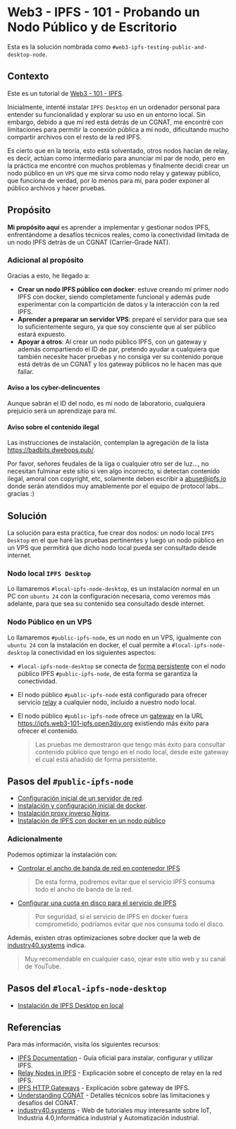 # Web3 - IPFS - 101 - Probando un Nodo Público y de Escritorio

Esta es la solución nombrada como `#web3-ipfs-testing-public-and-desktop-node`.

## Contexto

Este es un tutorial de [Web3 - 101 - IPFS](../README.md).

Inicialmente, intenté instalar `IPFS Desktop` en un ordenador personal para entender su funcionalidad y explorar su uso en un entorno local. Sin embargo, debido a que mí red está detrás de un CGNAT, me encontré con limitaciones para permitir la conexión pública a mí nodo, dificultando mucho compartir archivos con el resto de la red IPFS.

Es cierto que en la teoría, esto está solventado, otros nodos hacían de relay, es decir, actúan como intermediario para anunciar mí par de nodo, pero en la práctica me encontré con muchos problemas y finalmente decidí crear un nodo público en un `VPS` que me sirva como nodo relay y gateway público, que funciona de verdad, por lo menos para mí, para poder exponer al público archivos y hacer pruebas.

## Propósito

**Mi propósito aquí** es aprender a implementar y gestionar nodos IPFS, enfrentándome a desafíos técnicos reales, como la conectividad limitada de un nodo IPFS detrás de un CGNAT (Carrier-Grade NAT).

### Adicional al propósito

Gracias a esto, he llegado a:

- **Crear un nodo IPFS público con docker**: estuve creando mí primer nodo IPFS con docker, siendo completamente funcional y además pude experimentar con la compartición de datos y la interacción con la red IPFS.
- **Aprender a preparar un servidor VPS**: preparé el servidor para que sea lo suficientemente seguro, ya que soy consciente que al ser público estará expuesto.
- **Apoyar a otros**: Al crear un nodo público IPFS, con un gateway y además compartiendo el ID de par, pretendo ayudar a cualquiera que también necesite hacer pruebas y no consiga ver su contenido porque está detrás de un CGNAT y los gateway públicos no le hacen mas que fallar.

#### Aviso a los cyber-delincuentes

Aunque sabrán el ID del nodo, es mí nodo de laboratorio, cualquiera prejuicio será un aprendizaje para mí.

#### Aviso sobre el contenido ilegal

Las instrucciones de instalación, contemplan la agregación de la lista <https://badbits.dwebops.pub/>.

Por favor, señores feudales de la liga o cualquier otro ser de luz..., no necesitan fulminar este sitio si ven algo incorrecto, si detectan contenido ilegal, amoral con copyright, etc, solamente deben escribir a <abuse@ipfs.io> donde serán atendidos muy amablemente por el equipo de protocol labs... gracias :)

## Solución

La solución para esta practica, fue crear dos nodos: un nodo local `IPFS Desktop` en el que haré las pruebas pertinentes y luego un nodo público en un VPS que permitirá que dicho nodo local pueda ser consultado desde internet.

### Nodo local `IPFS Desktop`

Lo llamaremos `#local-ipfs-node-desktop`, es un instalación normal en un PC con `ubuntu 24` con la configuración necesaria, como veremos más adelante, para que sea su contenido sea consultado desde internet.

### Nodo Público en un VPS

Lo llamaremos `#public-ipfs-node`, es un nodo en un VPS, igualmente con `ubuntu 24` con la instalación en docker, el cual permite a `#local-ipfs-node-desktop` la conectividad en los siguientes aspectos:

- `#local-ipfs-node-desktop` se conecta de [forma persistente](https://docs.ipfs.tech/how-to/peering-with-content-providers/) con el nodo público IPFS `#public-ipfs-node`, de esta forma se garantiza la conectividad.
- El nodo público `#public-ipfs-node` está configurado para ofrecer servicio [relay](https://docs.ipfs.tech/concepts/nodes/#relay) a cualquier nodo, incluido a nuestro nodo local.
- El nodo público `#public-ipfs-node` ofrece un [gateway](https://docs.ipfs.tech/concepts/how-ipfs-works/#ipfs-http-gateways) en la URL <https://ipfs.web3-101-ipfs.open3diy.org> existiendo más éxito para ofrecer el contenido.

    > Las pruebas me demostraron que tengo más éxito para consultar contenido público que tengo en el nodo local, desde este gateway el cual está añadido de forma persistente.

## Pasos del `#public-ipfs-node`

- [Configuración inicial de un servidor de red](../../misc/netServer-initial-configuration.md).
- [Instalación y configuración inicial de docker](../../misc/netServer-docker-install-configuration.md).
- [Instalación proxy inverso Nginx](../../misc/netServer-reverseProxy-Nginx-install.md).
- [Instalación de IPFS con docker en un nodo público](./public-ipfs-node-install.md)

### Adicionalmente

Podemos optimizar la instalación con:

- [Controlar el ancho de banda de red en contenedor IPFS](../../misc/netServer-docker-network-bandwidth.md)
    > De esta forma, podremos evitar que el servicio IPFS consuma todo el ancho de banda de la red.
- [Configurar una cuota en disco para el servicio de IPFS](../../misc/netServer-security-quotaDisc.md)
    > Por seguridad, si el servicio de IPFS en docker fuera comprometido, podríamos evitar que nos consuma todo el disco.

Además, existen otras optimizaciones sobre docker que la web de [industry40.systems](https://industry40.systems/docker,-limitar-los-recursos-de-sistema-de-un-contenedor-368a57b81561427f8b79fb018b18f76d) indica.

> Muy recomendable en cualquier caso, ojear este sitio web y su canal de YouTube.

## Pasos del `#local-ipfs-node-desktop`

- [Instalación de IPFS Desktop en local](./local-ipfs-node-desktop-install.md)

## Referencias

Para más información, visita los siguientes recursos:

- [IPFS Documentation](https://docs.ipfs.tech/) - Guía oficial para instalar, configurar y utilizar IPFS.
- [Relay Nodes in IPFS](https://docs.ipfs.tech/concepts/nodes/#relay) - Explicación sobre el concepto de relay en la red IPFS.
- [IPFS HTTP Gateways](https://docs.ipfs.tech/concepts/how-ipfs-works/#ipfs-http-gateways) - Explicación sobre gateway de IPFS.
- [Understanding CGNAT](https://en.wikipedia.org/wiki/Carrier-grade_NAT) - Detalles técnicos sobre las limitaciones y desafíos del CGNAT.
- [industry40.systems](https://industry40.systems/) - Web de tutoriales muy interesante sobre IoT, Industria 4.0,Informática industrial y Automatización industrial.
